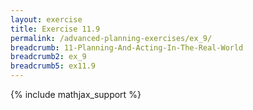 ```yaml
---
layout: exercise
title: Exercise 11.9
permalink: /advanced-planning-exercises/ex_9/
breadcrumb: 11-Planning-And-Acting-In-The-Real-World
breadcrumb2: ex_9
breadcrumb5: ex11.9
---
```


{% include mathjax_support %}


